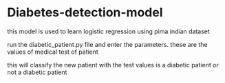 # Diabetes-detection-model
this model is used to learn logistic regression using pima indian dataset

run the diabetic_patient.py file and enter the parameters.
these are the values of medical test of patient

this will classify the new patient with the test values is a diabetic patient or not a diabetic patient
